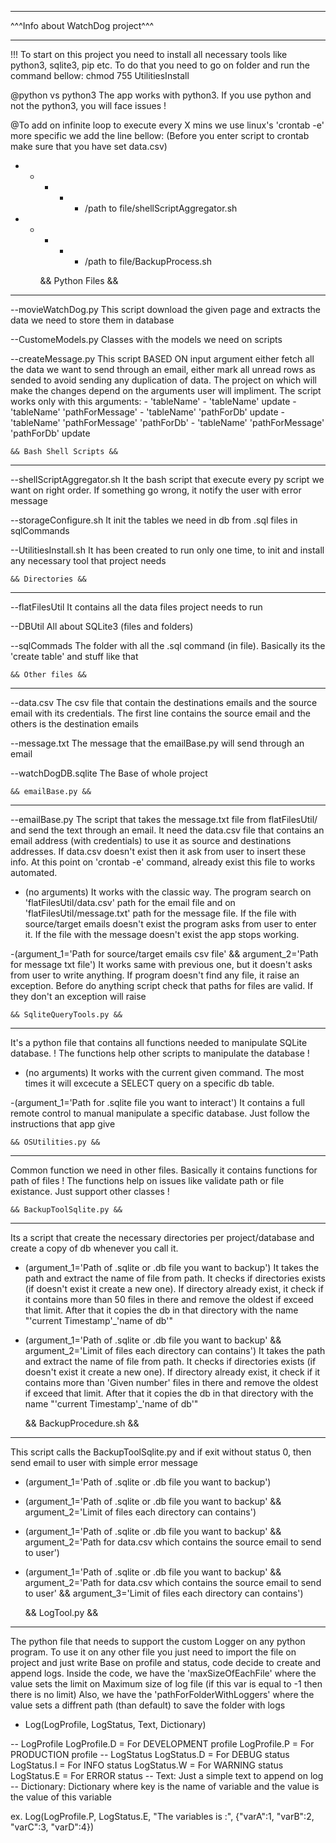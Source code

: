 _________________________________
^^^Info about WatchDog project^^^
_________________________________

!!! To start on this project you need to install all necessary tools like python3, sqlite3, pip etc. To do that you need to go on folder and run the command bellow:
chmod 755 UtilitiesInstall 


@python vs python3
The app works with python3. If you use python and not the python3, you will face issues !

@To add on infinite loop to execute every X mins we use linux's 'crontab -e' more specific we add the 
line bellow: (Before you enter script to crontab make sure that you have set data.csv)
* * * * * /path to file/shellScriptAggregator.sh
* * * * * /path to file/BackupProcess.sh

	
	&& Python Files &&
_________________________________

--movieWatchDog.py
This script download the given page and extracts the data we need to store them in database

--CustomeModels.py
Classes with the models we need on scripts

--createMessage.py
This script BASED ON input argument either fetch all the data we want to send through an email, either mark all unread rows as sended to avoid sending any duplication of data. The project on which will make the changes
depend on the arguments user will impliment.
The script works only with this arguments:
	- 'tableName'
    - 'tableName' update
    - 'tableName' 'pathForMessage'
    - 'tableName' 'pathForDb' update
    - 'tableName' 'pathForMessage' 'pathForDb'
    - 'tableName' 'pathForMessage' 'pathForDb' update


	&& Bash Shell Scripts &&	
_________________________________

--shellScriptAggregator.sh
It the bash script that execute every py script we want on right order. If something go wrong, it notify the user with error message

--storageConfigure.sh
It init the tables we need in db from .sql files in sqlCommands

--UtilitiesInstall.sh
It has been created to run only one time, to init and install any necessary tool that project needs


	&& Directories &&
_________________________________

--flatFilesUtil
It contains all the data files project needs to run 	

--DBUtil
All about SQLite3 (files and folders)

--sqlCommads
The folder with all the .sql command (in file). Basically its the 'create table' and stuff like that


	&& Other files &&
_________________________________

--data.csv
The csv file that contain the destinations emails and the source email with its credentials. The first line contains the source email and the others is the destination emails

--message.txt 
The message that the emailBase.py will send through an email
	
--watchDogDB.sqlite
The Base of whole project


	&& emailBase.py &&
_________________________________

--emailBase.py
The script that takes the message.txt file from flatFilesUtil/ and send the text through an email. It need the data.csv file that contains an email address (with credentials) 
to use it as source and destinations addresses. If data.csv doesn't exist then it ask from user to insert these info. At this point on 'crontab -e' command, already exist this file 
to works automated.

- (no arguments) 
It works with the classic way. 
The program search on 'flatFilesUtil/data.csv' path for the email file and on 'flatFilesUtil/message.txt' path for the message file. 
If the file with source/target emails doesn't exist the program asks from user to enter it.
If the file with the message doesn't exist the app stops working.

-(argument_1='Path for source/target emails csv file' && argument_2='Path for message txt file')
It works same with previous one, but it doesn't asks from user to write anything. If program doesn't find any file, it raise an exception.
Before do anything script check that paths for files are valid. If they don't an exception will raise


	&& SqliteQueryTools.py &&
_________________________________

It's a python file that contains all functions needed to manipulate SQLite database.
! The functions help other scripts to manipulate the database !

- (no arguments) 
It works with the current given command. The most times it will excecute a SELECT query on a specific db table.

-(argument_1='Path for .sqlite file you want to interact')
It contains a full remote control to manual manipulate a specific database. Just follow the instructions that app give



	&& OSUtilities.py &&
_________________________________

Common function we need in other files. Basically it contains functions for path of files
! The functions help on issues like validate path or file existance. Just support other classes !


	&& BackupToolSqlite.py &&
_________________________________

Its a script that create the necessary directories per project/database and create a copy of db whenever you call it.

- (argument_1='Path of .sqlite or .db file you want to backup')
It takes the path and extract the name of file from path. It checks if directories exists (if doesn't exist it create a new one). If directory already exist, it check if it contains more than 50 files in there and 
remove the oldest if exceed that limit. After that it copies the db in that directory with the name "'current Timestamp'_'name of db'"

- (argument_1='Path of .sqlite or .db file you want to backup' && argument_2='Limit of files each directory can contains')
It takes the path and extract the name of file from path. It checks if directories exists (if doesn't exist it create a new one). If directory already exist, it check if it contains more than 'Given number' files in 
there and remove the oldest if exceed that limit. After that it copies the db in that directory with the name "'current Timestamp'_'name of db'"

	
	&& BackupProcedure.sh &&
_________________________________

This script calls the BackupToolSqlite.py and if exit without status 0, then send email to user with simple error message
- (argument_1='Path of .sqlite or .db file you want to backup')
- (argument_1='Path of .sqlite or .db file you want to backup' && argument_2='Limit of files each directory can contains')
- (argument_1='Path of .sqlite or .db file you want to backup' && argument_2='Path for data.csv which contains the source email to send to user')
- (argument_1='Path of .sqlite or .db file you want to backup' && argument_2='Path for data.csv which contains the source email to send to user' && argument_3='Limit of files each directory can contains')


	&& LogTool.py &&
_________________________________

The python file that needs to support the custom Logger on any python program. To use it on any other file you just need to import the file on project and just write 
Base on profile and status, code decide to create and append logs.
Inside the code, we have the 'maxSizeOfEachFile' where the value sets the limit on Maximum size of log file (if this var is equal to -1 then there is no limit)
Also, we have the 'pathForFolderWithLoggers' where the value sets a diffrent path (than default) to save the folder with logs
- Log(LogProfile, LogStatus, Text, Dictionary)

-- LogProfile
    LogProfile.D = For DEVELOPMENT profile
    LogProfile.P = For PRODUCTION profile
-- LogStatus
    LogStatus.D = For DEBUG status
    LogStatus.I = For INFO status
    LogStatus.W = For WARNING status
    LogStatus.E = For ERROR status
-- Text: Just a simple text to append on log
-- Dictionary: Dictionary where key is the name of variable and the value is the value of this variable 

ex. Log(LogProfile.P, LogStatus.E, "The variables is :", {"varA":1, "varB":2, "varC":3, "varD":4})
